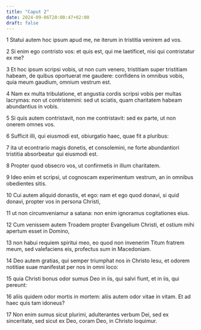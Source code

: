 ```yaml
---
title: "Caput 2"
date: 2024-09-06T20:00:47+02:00
draft: false
---
```



1 Statui autem hoc ipsum apud me, ne iterum in tristitia venirem ad vos.

2 Si enim ego contristo vos: et quis est, qui me laetificet, nisi qui contristatur ex me?

3 Et hoc ipsum scripsi vobis, ut non cum venero, tristitiam super tristitiam habeam, de quibus oportuerat me gaudere: confidens in omnibus vobis, quia meum gaudium, omnium vestrum est.

4 Nam ex multa tribulatione, et angustia cordis scripsi vobis per multas lacrymas: non ut contristemini: sed ut sciatis, quam charitatem habeam abundantius in vobis.

5 Si quis autem contristavit, non me contristavit: sed ex parte, ut non onerem omnes vos.

6 Sufficit illi, qui eiusmodi est, obiurgatio haec, quae fit a pluribus:

7 ita ut econtrario magis donetis, et consolemini, ne forte abundantiori tristitia absorbeatur qui eiusmodi est.

8 Propter quod obsecro vos, ut confirmetis in illum charitatem.

9 Ideo enim et scripsi, ut cognoscam experimentum vestrum, an in omnibus obedientes sitis.

10 Cui autem aliquid donastis, et ego: nam et ego quod donavi, si quid donavi, propter vos in persona Christi,

11 ut non circumveniamur a satana: non enim ignoramus cogitationes eius.

12 Cum venissem autem Troadem propter Evangelium Christi, et ostium mihi apertum esset in Domino,

13 non habui requiem spiritui meo, eo quod non invenerim Titum fratrem meum, sed valefaciens eis, profectus sum in Macedoniam.

14 Deo autem gratias, qui semper triumphat nos in Christo Iesu, et odorem notitiae suae manifestat per nos in omni loco:

15 quia Christi bonus odor sumus Deo in iis, qui salvi fiunt, et in iis, qui pereunt:

16 aliis quidem odor mortis in mortem: aliis autem odor vitae in vitam. Et ad haec quis tam idoneus?

17 Non enim sumus sicut plurimi, adulterantes verbum Dei, sed ex sinceritate, sed sicut ex Deo, coram Deo, in Christo loquimur.


